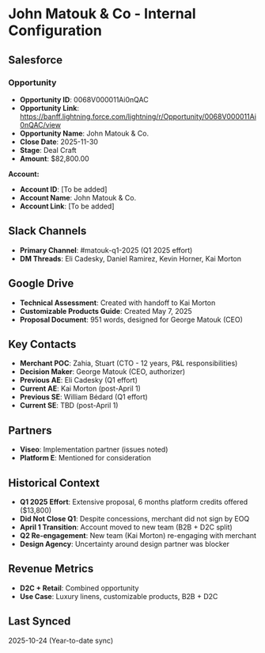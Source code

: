 # John Matouk & Co - Internal Configuration

## Salesforce

### Opportunity
- **Opportunity ID**: 0068V000011Ai0nQAC
- **Opportunity Link**: https://banff.lightning.force.com/lightning/r/Opportunity/0068V000011Ai0nQAC/view
- **Opportunity Name**: John Matouk & Co.
- **Close Date**: 2025-11-30
- **Stage**: Deal Craft
- **Amount**: $82,800.00

**Account:**
- **Account ID**: [To be added]
- **Account Name**: John Matouk & Co.
- **Account Link**: [To be added]

## Slack Channels
- **Primary Channel**: #matouk-q1-2025 (Q1 2025 effort)
- **DM Threads**: Eli Cadesky, Daniel Ramirez, Kevin Horner, Kai Morton

## Google Drive
- **Technical Assessment**: Created with handoff to Kai Morton
- **Customizable Products Guide**: Created May 7, 2025
- **Proposal Document**: 951 words, designed for George Matouk (CEO)

## Key Contacts
- **Merchant POC**: Zahia, Stuart (CTO - 12 years, P&L responsibilities)
- **Decision Maker**: George Matouk (CEO, authorizer)
- **Previous AE**: Eli Cadesky (Q1 effort)
- **Current AE**: Kai Morton (post-April 1)
- **Previous SE**: William Bédard (Q1 effort)
- **Current SE**: TBD (post-April 1)

## Partners
- **Viseo**: Implementation partner (issues noted)
- **Platform E**: Mentioned for consideration

## Historical Context
- **Q1 2025 Effort**: Extensive proposal, 6 months platform credits offered ($13,800)
- **Did Not Close Q1**: Despite concessions, merchant did not sign by EOQ
- **April 1 Transition**: Account moved to new team (B2B + D2C split)
- **Q2 Re-engagement**: New team (Kai Morton) re-engaging with merchant
- **Design Agency**: Uncertainty around design partner was blocker

## Revenue Metrics
- **D2C + Retail**: Combined opportunity
- **Use Case**: Luxury linens, customizable products, B2B + D2C

## Last Synced
2025-10-24 (Year-to-date sync)



